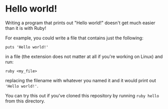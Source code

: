 # Hello world!

Writing a program that prints out "Hello world!" doesn't get much easier than it is with Ruby!

For example, you could write a file that contains just the following:

```
puts 'Hello world!'
```

in a file (the extension does not matter at all if you're working on Linux) and run:

```
ruby <my_file>
```

replacing the filename with whatever you named it and it would print out `'Hello world!'`.

You can try this out if you've cloned this repository by running `ruby hello` from this directory.
